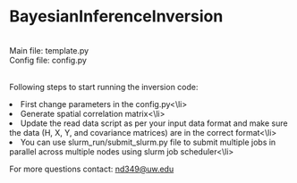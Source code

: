 # BayesianInferenceInversion

<br>Main file: template.py
<br>Config file: config.py

<br>Following steps to start running the inversion code:
<li>First change parameters in the config.py<\li>
<li>Generate spatial correlation matrix<\li>
<li>Update the read data script as per your input data format and make sure the data (H, X, Y, and covariance matrices) are in the correct format<\li>
<li>You can use slurm_run/submit_slurm.py file to submit multiple jobs in parallel across multiple nodes using slurm job scheduler<\li>

For more questions contact: nd349@uw.edu
